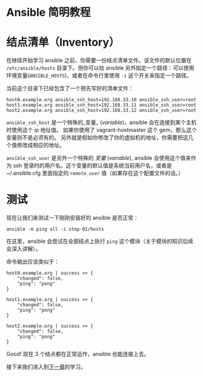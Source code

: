 Ansible 简明教程
================

# 结点清单（Inventory）

在继续开始学习 ansible 之前，你需要一份结点清单文件。该文件的默认位置在 `/etc/ansible/hosts` 目录下。但你可以给 ansible 另外指定一个路径：可以使用环境变量(`ANSIBLE_HOSTS`)，或者在命令行里使用 `-i` 这个开关来指定一个路径。

当前这个目录下已经包含了一个预先写好的清单文件：

    host0.example.org ansible_ssh_host=192.168.33.10 ansible_ssh_user=root
    host1.example.org ansible_ssh_host=192.168.33.11 ansible_ssh_user=root
    host2.example.org ansible_ssh_host=192.168.33.12 ansible_ssh_user=root

`ansible_ssh_host` 是一个特殊的_变量_ (_variable_)，ansible 会在连接到某个主机时使用这个 ip 地址值。
如果你使用了 vagrant-hostmaster 这个 gem，那么这个变量则不是必须有的。
另外就是假如你修改了你的虚拟机的地址，你需要把这几个值修改成相应的地址。

`ansible_ssh_user` 是另外一个特殊的 _变量_ (_variable_), ansible 会使用这个值来作为 ssh 登录时的用户名。这个变量的默认值是系统当前用户名，或者是 ~/.ansible.cfg 里面指定的 `remote_user` 值（如果存在这个配置文件的话。）


# 测试

现在让我们来测试一下刚刚安装好的 ansible 是否正常：

    ansible -m ping all -i step-01/hosts

在这里，ansible 会尝试在全部结点上执行 `ping` 这个模块（关于模块的知识后续会深入讲解）。

命令输出应该类似于：
    
    host0.example.org | success >> {
        "changed": false, 
        "ping": "pong"
    }

    host1.example.org | success >> {
        "changed": false, 
        "ping": "pong"
    }

    host2.example.org | success >> {
        "changed": false, 
        "ping": "pong"
    }

Good! 现在 3 个结点都在正常运作，ansible 也能连接上去。

接下来我们进入到[下一章](https://github.com/leucos/ansible-tuto/tree/master/step-02/README_cn.md)的学习。
